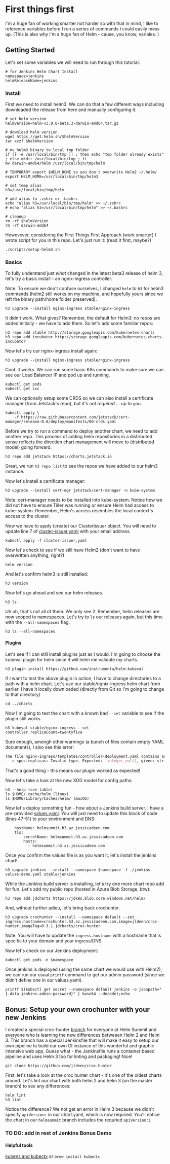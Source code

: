 # First things first
I'm a huge fan of working smarter not harder so with that in mind, I like to reference variables before I run a series of commands I could easily mess up. (This is also why I'm a huge fan of Helm - cause, you know, variales.
)

## Getting Started
Let's set some variables we will need to run through this tutorial:

```
# for Jenkins Helm Chart Install
namespace=jenkins
helmReleaseName=jenkins
```

### Install
First we need to install helm3. We can do that a few different ways including downloaded the release from here and manually configuring it. 

```
# set helm version
helmVersion=helm-v3.0.0-beta.3-darwin-amd64.tar.gz

# download helm version
wget https://get.helm.sh/$helmVersion
tar xvzf $helmVersion

# mv helm3 binary to local tmp folder
if [[ -e /usr/local/bin/tmp ]] ; then echo "tmp folder already exists" ; else mkdir /usr/local/bin/tmp ; fi
mv darwin-amd64/helm /usr/local/bin/tmp/helm

# TEMPORARY export $HELM_HOME so you don't overwrite Helm2 ~/.helm/
export HELM_HOME=/usr/local/bin/tmp/helm3

# set temp alias
h3=/usr/local/bin/tmp/helm

# add alias to .zshrc or .bashrc
echo "alias h3=/usr/local/bin/tmp/helm" >> ~/.zshrc
# echo "alias h3=/usr/local/bin/tmp/helm" >> ~/.bashrc

# cleanup
rm -rf $helmVersion
rm -rf darwin-amd64
```

Howevever, considering the First Things First Approach (work smarter) I wrote script for you in this repo. Let's just run it: (read it first, maybe?)

`./scripts/setup-helm3.sh`

### Basics
To fully understand just _what_ changed in the latest beta3 release of helm 3, let's try a basic install - an ngnix-ingress controller. 

Note: To ensure we don't confuse ourselves, I changed `helm` to `h3` for helm3 commands (helm2 still works on my machine, and hopefully yours since we left the binary path/home folder preserved).

`h3 upgrade --install nginx-ingress stable/nginx-ingress`

It didn't work. What gives? Remember, the default for Helm3: no repos are added initially - we have to add them. So let's add some familiar repos:

```
h3 repo add stable http://storage.googleapis.com/kubernetes-charts
h3 repo add incubator http://storage.googleapis.com/kubernetes-charts-incubator
```

Now let's try our nginx-ingress install again:

`h3 upgrade --install nginx-ingress stable/nginx-ingress`

Cool. It works. We can run some basic K8s commands to make sure we can see our Load Balancer IP and pod up and running. 

```
kubectl get pods
kubectl get svc
```

We can optionally setup some CRDS so we can also install a certificate manager (from Jetstack's repo), but it's not _required_ ... up to you.
```
kubectl apply \
    -f https://raw.githubusercontent.com/jetstack/cert-manager/release-0.8/deploy/manifests/00-crds.yaml
```

Before we try to run a command to deploy another chart, we need to add another repo. This process of adding helm repositories in a distributed sense reflects the direction chart management will move to (distributed model) going forward.

`h3 repo add jetstack https://charts.jetstack.io`

Great, we run `h3 repo list` to see the repos we have added to our helm3 instance.

Now let's install a certificate manager:

`h3 upgrade --install cert-mgr jetstack/cert-manager -n kube-system`

Note: cert-manager needs to be installed into kube-system. Notice how we did not have to ensure Tiller was running or ensure Helm had access to kube-system. Remember, Helm's access resembles the local context's access to the cluster.

Now we have to apply (create) our ClusterIssuer object. You will need to update line 7 of [cluster-issuer.yaml](./cluster-issuer.yaml) with your email address.

`kubectl apply -f cluster-issuer.yaml`

Now let's check to see if we still have Helm2 (don't want to have overwritten anything, right?)

`helm version`

And let's confirm helm3 is still installed:

`h3 version`

Now let's go ahead and see our helm releases. 

`h3 ls`

Uh oh, that's not all of them. We only see 2. Remember, helm releases are now scoped to namespaces. Let's try to `ls` our releases again, but this time with the `--all-namespaces` flag.

`h3 ls --all-namespaces`

#### Plugins
Let's see if I can still install plugins just as I would. I'm going to choose the kubeval plugin for helm since it will helm me validate my charts.

`h3 plugin install https://github.com/instrumenta/helm-kubeval`

If I want to test the above plugin in action, I have to change directories to a path with a helm chart. Let's use our stable/ngnix-ingress helm chart from earlier. I have it locally downloaded (directly from Git so I'm going to change to that directory)

`cd ../charts`

Now I'm going to test the chart with a known bad `--set` variable to see if the plugin still works.

`h3 kubeval stable/nginx-ingress --set controller.replicaCount=twentyfive`

Sure enough, amongh other warnings (a bunch of files contain empty YAML documents), I also see this error:

```sh
The file nginx-ingress/templates/controller-deployment.yaml contains an invalid Deployment
---> spec.replicas: Invalid type. Expected: [integer,null], given: string
```
That's a good thing - this means our plugin worked as expected! 

Now let's take a look at the new XDG model for config paths:

```
h3 --help (see table)
ls $HOME/.cache/helm (linux)
ls $HOME/Library/Caches/helm/ (macOS)
```

Now let's deploy something fun - how about a Jenkins build server. I have a pre-provided [values.yaml](./jenkins-values-demo.yaml). You will just need to update this block of code (lines 47-51) to your environment and DNS:
```
    hostName: helmsummit.h3.az.jessicadeen.com
    tls:
      - secretName: helmsummit.h3.az.jessicadeen.com
        hosts:
          - helmsummit.h3.az.jessicadeen.com
```

Once you confirm the values file is as you want it, let's install the jenkins chart!

`h3 upgrade jenkins --install --namespace $namespace -f ./jenkins-values-demo.yaml stable/jenkins`

While the Jenkins build server is installing, let's try one more chart repo add for fun. Let's add my public repo (hosted in Azure Blob Storage, btw):

`h3 repo add jdcharts https://jdk8s.blob.core.windows.net/helm/`

And, without further adieu, let's bring back crochunter.

`h3 upgrade crochunter --install --namespace default --set ingress.hostname=crochunter.h3.az.jessicadeen.com,image=jldeen/croc-hunter,imageTag=0.3.1 jdcharts/croc-hunter`

Note: You will have to update the `ingress.hostname` with a hostname that is specific to your domain and your ingress/DNS.

Now let's check on our Jenkins deployment:

`kubectl get pods -n $namespace`

Once jenkins is deployed (using the same chart we would use with Helm2), we can run our usual `printf` command to get our admin password (since we didn't define one in our values.yaml).
 
`printf $(kubectl get secret --namespace default jenkins -o jsonpath="{.data.jenkins-admin-password}" | base64 --decode);echo`

## Bonus: Setup your own crochunter with your new Jenkins

I created a special croc-hunter [branch](https://github.com/jldeen/croc-hunter/tree/helmsummit) for everyone at Helm Summit and everyone who is learning the new differences betweeen Helm 2 and Helm 3. This branch has a special Jenkinsfile that will make it easy to setup our own pipeline to build our own CI instance of this wonderful and graphic intensive web app. Guess what - the Jenkinsfile runs a container based pipeline and uses Helm 3 too for linting and packaging! Nice!

`git clone https://github.com/jldeen/croc-hunter`

First, let's take a look at the croc hunter chart - it's one of the oldest charts around. Let's lint our chart with both helm 2 and helm 3 (on the master branch) to see any differences:

```
helm lint
h3 lint
```

Notice the difference? We not get an error in Helm 3 because we didn't specify `apiVersion:` in our chart.yaml, which is now required. You'll notice the chart in our `helmsummit` branch includes the requried `apiVersion:1`

### TO DO: add in rest of Jenkins Bonus Demo

#### Helpful tools

[kubens and kubectx](https://github.com/ahmetb/kubectx) or `brew install kubectx`
